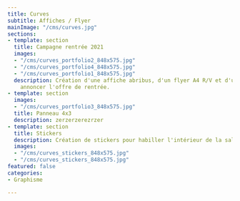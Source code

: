```yaml
---
title: Curves
subtitle: Affiches / Flyer
mainImage: "/cms/curves.jpg"
sections:
- template: section
  title: Campagne rentrée 2021
  images:
  - "/cms/curves_portfolio2_848x575.jpg"
  - "/cms/curves_portfolio4_848x575.jpg"
  - "/cms/curves_portfolio1_848x575.jpg"
  description: Création d'une affiche abribus, d'un flyer A4 R/V et d'un panneau pour
    annoncer l'offre de rentrée.
- template: section
  images:
  - "/cms/curves_portfolio3_848x575.jpg"
  title: Panneau 4x3
  description: zerzerzerezrzer
- template: section
  title: Stickers
  description: Création de stickers pour habiller l'intérieur de la salle de sport.
  images:
  - "/cms/curves_stickers_848x575.jpg"
  - "/cms/curves_stickers_848x575.jpg"
featured: false
categories:
- Graphisme

---
```

